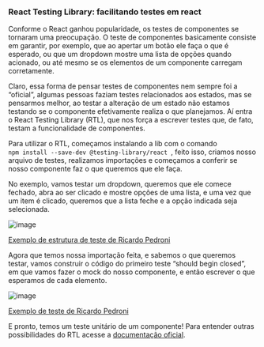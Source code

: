 ### React Testing Library: facilitando testes em react

Conforme o React ganhou popularidade, os testes de componentes se tornaram uma preocupação. O teste de componentes basicamente consiste em garantir, por exemplo, que ao apertar um botão ele faça o que é esperado, ou que um dropdown mostre uma lista de opções quando acionado, ou até mesmo se os elementos de um componente carregam corretamente. 

Claro, essa forma de pensar testes de componentes nem sempre foi a “oficial”, algumas pessoas faziam testes relacionados aos estados, mas se pensarmos melhor, ao testar a alteração de um estado não estamos testando se o componente efetivamente realiza o que planejamos. Aí entra o React Testing Library (RTL), que nos força a escrever testes que, de fato, testam a funcionalidade de componentes. 

Para utilizar o RTL, começamos instalando a lib com o comando <code> npm install --save-dev @testing-library/react </code>, feito isso, criamos nosso arquivo de testes, realizamos importações e começamos a conferir se nosso componente faz o que queremos que ele faça.

No exemplo, vamos testar um dropdown, queremos que ele comece fechado, abra ao ser clicado e mostre opções de uma lista, e uma vez que um item é clicado, queremos que a lista feche e a opção indicada seja selecionada. 

![image](https://user-images.githubusercontent.com/65983895/149782461-fe405ec2-d75e-42b1-8d12-005d027fbea0.png)

[Exemplo de estrutura de teste de Ricardo Pedroni](https://medium.com/reactbrasil/testes-eficientes-usando-react-testing-library-580abb64ef98)

Agora que temos nossa importação feita, e sabemos o que queremos testar, vamos construir o código do primeiro teste “should begin closed”, em que vamos fazer o mock do nosso componente, e então escrever o que esperamos de cada elemento.

![image](https://user-images.githubusercontent.com/65983895/149782523-bb5b445a-52d3-4907-82df-e7a83294998d.png)

[Exemplo de teste de Ricardo Pedroni](https://medium.com/reactbrasil/testes-eficientes-usando-react-testing-library-580abb64ef98)

E pronto, temos um teste unitário de um componente! Para entender outras possibilidades do RTL acesse a [documentação oficial](https://testing-library.com/docs/).
